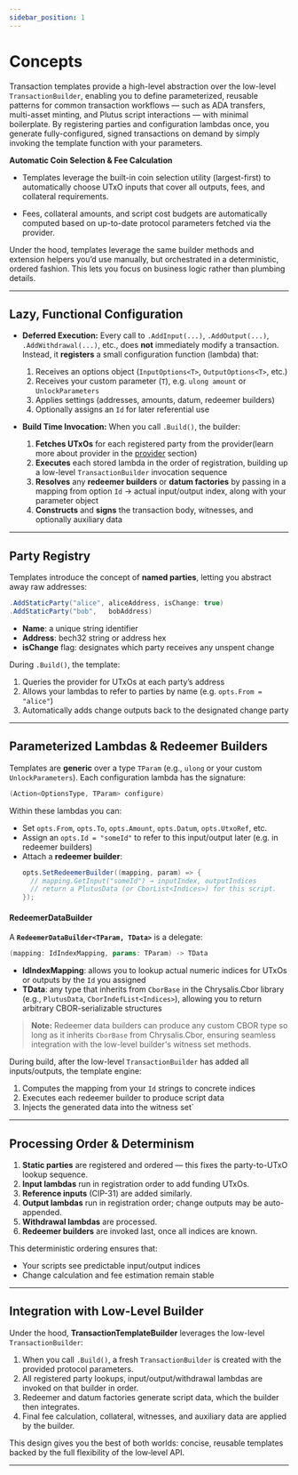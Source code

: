 ```yaml
---
sidebar_position: 1
---
```


# Concepts

Transaction templates provide a high-level abstraction over the low-level `TransactionBuilder`, enabling you to define parameterized, reusable patterns for common transaction workflows — such as ADA transfers, multi-asset minting, and Plutus script interactions — with minimal boilerplate. By registering parties and configuration lambdas once, you generate fully-configured, signed transactions on demand by simply invoking the template function with your parameters.

**Automatic Coin Selection & Fee Calculation**

- Templates leverage the built-in coin selection utility (largest-first) to automatically choose UTxO inputs that cover all outputs, fees, and collateral requirements.

- Fees, collateral amounts, and script cost budgets are automatically computed based on up-to-date protocol parameters fetched via the provider.

Under the hood, templates leverage the same builder methods and extension helpers you’d use manually, but orchestrated in a deterministic, ordered fashion. This lets you focus on business logic rather than plumbing details.

---

## Lazy, Functional Configuration

- **Deferred Execution:** Every call to `.AddInput(...)`, `.AddOutput(...)`, `.AddWithdrawal(...)`, etc., does **not** immediately modify a transaction. Instead, it **registers** a small configuration function (lambda) that:
  1. Receives an options object (`InputOptions<T>`, `OutputOptions<T>`, etc.)
  2. Receives your custom parameter (`T`), e.g. `ulong amount` or `UnlockParameters`
  3. Applies settings (addresses, amounts, datum, redeemer builders)
  4. Optionally assigns an `Id` for later referential use

- **Build Time Invocation:** When you call `.Build()`, the builder:
  1. **Fetches UTxOs** for each registered party from the provider(learn more about provider in the [provider](provider.com) section)
  3. **Executes** each stored lambda in the order of registration, building up a low-level `TransactionBuilder` invocation sequence
  4. **Resolves** any **redeemer builders** or **datum factories** by passing in a mapping from option `Id` → actual input/output index, along with your parameter object
  5. **Constructs** and **signs** the transaction body, witnesses, and optionally auxiliary data

---

## Party Registry

Templates introduce the concept of **named parties**, letting you abstract away raw addresses:

```csharp
.AddStaticParty("alice", aliceAddress, isChange: true)
.AddStaticParty("bob",   bobAddress)
```

- **Name**: a unique string identifier
- **Address**: bech32 string or address hex
- **isChange** flag: designates which party receives any unspent change

During `.Build()`, the template:
1. Queries the provider for UTxOs at each party’s address
2. Allows your lambdas to refer to parties by name (e.g. `opts.From = "alice"`)
3. Automatically adds change outputs back to the designated change party

---

## Parameterized Lambdas & Redeemer Builders

Templates are **generic** over a type `TParam` (e.g., `ulong` or your custom `UnlockParameters`). Each configuration lambda has the signature:

```csharp
(Action<OptionsType, TParam> configure)
```

Within these lambdas you can:
- Set `opts.From`, `opts.To`, `opts.Amount`, `opts.Datum`, `opts.UtxoRef`, etc.
- Assign an `opts.Id = "someId"` to refer to this input/output later (e.g. in redeemer builders)
- Attach a **redeemer builder**:
  ```csharp
  opts.SetRedeemerBuilder((mapping, param) => {
    // mapping.GetInput("someId") → inputIndex, outputIndices
    // return a PlutusData (or CborList<Indices>) for this script.
  });
  ```

#### RedeemerDataBuilder

A **`RedeemerDataBuilder<TParam, TData>`** is a delegate:
```csharp
(mapping: IdIndexMapping, params: TParam) -> TData
```
- **IdIndexMapping**: allows you to lookup actual numeric indices for UTxOs or outputs by the `Id` you assigned
- **TData**: any type that inherits from `CborBase` in the Chrysalis.Cbor library (e.g., `PlutusData`, `CborIndefList<Indices>`), allowing you to return arbitrary CBOR-serializable structures

> **Note:** Redeemer data builders can produce any custom CBOR type so long as it inherits `CborBase` from Chrysalis.Cbor, ensuring seamless integration with the low-level builder's witness set methods.

During build, after the low-level `TransactionBuilder` has added all inputs/outputs, the template engine:
1. Computes the mapping from your `Id` strings to concrete indices
2. Executes each redeemer builder to produce script data
3. Injects the generated data into the witness set`

---

## Processing Order & Determinism

1. **Static parties** are registered and ordered — this fixes the party-to-UTxO lookup sequence.
2. **Input lambdas** run in registration order to add funding UTxOs.
3. **Reference inputs** (CIP-31) are added similarly.
4. **Output lambdas** run in registration order; change outputs may be auto-appended.
5. **Withdrawal lambdas** are processed.
6. **Redeemer builders** are invoked last, once all indices are known.

This deterministic ordering ensures that:
- Your scripts see predictable input/output indices
- Change calculation and fee estimation remain stable

---

## Integration with Low-Level Builder

Under the hood, **TransactionTemplateBuilder** leverages the low-level `TransactionBuilder`:

1. When you call `.Build()`, a fresh `TransactionBuilder` is created with the provided protocol parameters.
2. All registered party lookups, input/output/withdrawal lambdas are invoked on that builder in order.
3. Redeemer and datum factories generate script data, which the builder then integrates.
4. Final fee calculation, collateral, witnesses, and auxiliary data are applied by the builder.

This design gives you the best of both worlds: concise, reusable templates backed by the full flexibility of the low‑level API.

---


